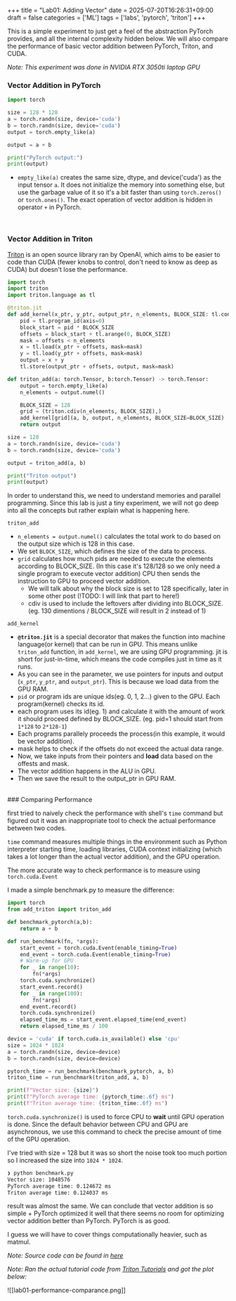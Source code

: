 +++
title = "Lab01: Adding Vector"
date = 2025-07-20T16:26:31+09:00
draft = false
categories = ['ML']
tags = ['labs', 'pytorch', 'triton']
+++

This is a simple experiment to just get a feel of the abstraction PyTorch provides, and all the internal complexity hidden below. We will also compare the performance of basic vector addition between PyTorch, Triton, and CUDA.

*Note: This experiment was done in NVIDIA RTX 3050ti laptop GPU*

### Vector Addition in PyTorch

```python
import torch

size = 128 * 128
a = torch.randn(size, device='cuda')
b = torch.randn(size, device='cuda')
output = torch.empty_like(a)

output = a + b

print("PyTorch output:")
print(output)
```

- `empty_like(a)` creates the same size, dtype, and device('cuda') as the input tensor `a`. It does not initialize the memory into something else, but use the garbage value of it so it's a bit faster than using `torch.zeros()` or `torch.ones()`.
The exact operation of vector addition is hidden in operator `+` in PyTorch.

<br>

### Vector Addition in Triton

[Triton](https://github.com/triton-lang/triton) is an open source library ran by OpenAI, which aims to be easier to code than CUDA (fewer knobs to control, don't need to know as deep as CUDA) but doesn't lose the performance.

```python
import torch
import triton
import triton.language as tl

@triton.jit
def add_kernel(x_ptr, y_ptr, output_ptr, n_elements, BLOCK_SIZE: tl.constexpr):
	pid = tl.program_id(axis=0)
	block_start = pid * BLOCK_SIZE
	offsets = block_start + tl.arange(0, BLOCK_SIZE)
	mask = offsets < n_elements
	x = tl.load(x_ptr + offsets, mask=mask)
	y = tl.load(y_ptr + offsets, mask=mask)
	output = x + y
	tl.store(output_ptr + offsets, output, mask=mask)

def triton_add(a: torch.Tensor, b:torch.Tensor) -> torch.Tensor:
	output = torch.empty_like(a)
	n_elements = output.numel()

	BLOCK_SIZE = 128
	grid = (triton.cdiv(n_elements, BLOCK_SIZE),)
	add_kernel[grid](a, b, output, n_elements, BLOCK_SIZE=BLOCK_SIZE)
	return output

size = 128
a = torch.randn(size, device='cuda')
b = torch.randn(size, device='cuda')

output = triton_add(a, b)

print("Triton output")
print(output)
```

In order to understand this, we need to understand memories and parallel programming. Since this lab is just a tiny experiment, we will not go deep into all the concepts but rather explain what is happening here.

`triton_add`
- `n_elements = output.numel()` calculates the total work to do based on the output size which is 128 in this case.
- We set `BLOCK_SIZE`, which defines the size of the data to process.
- `grid` calculates how much pids are needed to execute the elements according to BLOCK_SIZE. (In this case it's 128/128 so we only need a single program to execute vector addition) CPU then sends the instruction to GPU to proceed vector addition. 
	- We will talk about why the block size is set to 128 specifically, later in some other post (!TODO: I will link that part to here!)
	- cdiv is used to include the leftovers after dividing into BLOCK_SIZE. (eg. 130 dimentions / BLOCK_SIZE will result in 2 instead of 1)

`add_kernel`
- **`@triton.jit`** is a special decorator that makes the function into machine language(or kernel) that can be run in GPU. This means unlike `triton_add` function, in `add_kernel`, we are using GPU programming. jit is short for just-in-time, which means the code compiles just in time as it runs.
- As you can see in the parameter, we use pointers for inputs and output (`x_ptr`, `y_ptr`, and `output_ptr`). This is because we load data from the GPU RAM.
- `pid` or program ids are unique ids(eg. 0, 1, 2...) given to the GPU. Each program(kernel) checks its id.
- each program uses its id(eg. 1) and calculate it with the amount of work it should proceed defined by BLOCK_SIZE. (eg. pid=1 should start from `1*128` to `2*128-1`)
- Each programs parallely proceeds the process(in this example, it would be vector addition).
- mask helps to check if the offsets do not exceed the actual data range.
- Now, we take inputs from their pointers and **load** data based on the offests and mask.
- The vector addition happens in the ALU in GPU.
- Then we save the result to the output_ptr in GPU RAM.

<br>
### Comparing Performance

first tried to naively check the performance with shell's `time` command but figured out it was an inappropriate tool to check the actual performance between two codes.

`time` command measures multiple things in the environment such as Python interpreter starting time, loading libraries, CUDA context initializing (which takes a lot longer than the actual vector addition), and the GPU operation.

The more accurate way to check performance is to measure using `torch.cuda.Event`

I made a simple benchmark.py to measure the difference:

```python
import torch
from add_triton import triton_add

def benchmark_pytorch(a,b):
    return a + b

def run_benchmark(fn, *args):
    start_event = torch.cuda.Event(enable_timing=True)
    end_event = torch.cuda.Event(enable_timing=True)
    # Warm-up for GPU
    for _ in range(10):
        fn(*args)
    torch.cuda.synchronize()
    start_event.record()
    for _ in range(100):
        fn(*args)
    end_event.record()
    torch.cuda.synchronize()
    elapsed_time_ms = start_event.elapsed_time(end_event)
    return elapsed_time_ms / 100

device = 'cuda' if torch.cuda.is_available() else 'cpu'
size = 1024 * 1024
a = torch.randn(size, device=device)
b = torch.randn(size, device=device)

pytorch_time = run_benchmark(benchmark_pytorch, a, b)
triton_time = run_benchmark(triton_add, a, b)

print(f"Vector size: {size}")
print(f"PyTorch average time: {pytorch_time:.6f} ms")
print(f"Triton average time: {triton_time:.6f} ms")
```

`torch.cuda.synchronize()` is used to force CPU to **wait** until GPU operation is done. Since the default behavior between CPU and GPU are asynchronous, we use this command to check the precise amount of time of the GPU operation.

I've tried with size = 128 but it was so short the noise took too much portion so I increased the size into `1024 * 1024`.

```bash
❯ python benchmark.py
Vector size: 1048576
PyTorch average time: 0.124672 ms
Triton average time: 0.124037 ms
```

result was almost the same.
We can conclude that vector addition is so simple + PyTorch optimized it well that there seems no room for optimizing vector addition better than PyTorch. PyTorch is as good.

I guess we will have to cover things computationally heavier, such as matmul.

*Note: Source code can be found in [here](https://github.com/junuxyz/labs/tree/main/lab_01)*

*Note: Ran the actual tutorial code from [Triton Tutorials](https://triton-lang.org/main/getting-started/tutorials/01-vector-add.html#sphx-glr-getting-started-tutorials-01-vector-add-py) and got the plot below:*

![[lab01-performance-comparance.png]]